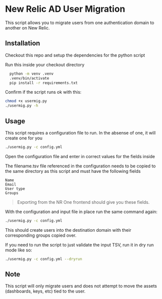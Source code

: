 
# New Relic AD User Migration

This script allows you to migrate users from one authentication domain to another on New Relic.



## Installation

Checkout this repo and setup the dependencies for the python script

Run this inside your checkout directory

```bash
  python -m venv .venv
  .venv/bin/activate
  pip install -r requirements.txt
```

Confirm if the script runs ok with this:

```bash
chmod +x usermig.py
./usermig.py -h
```

## Usage

This script requires a configuration file to run. In the absense of one, it will create one for you

```bash
./usermig.py -c config.yml
```

Open the configuration file and enter in correct values for the fields inside

The filename.tsv file referenced in the configuration needs to be copied to the same directory as this script and must have the following fields

```
Name
Email
User type
Groups
```
> Exporting from the NR One frontend should give you these fields.

With the configuration and input file in place run the same command again:

```bash
./usermig.py -c config.yml
```

This should create users into the destination domain with their corresponding groups copied over.

If you need to run the script to just validate the input TSV, run it in dry run mode like so:

```bash
./usermig.py -c config.yml --dryrun
```

## Note

This script will only migrate users and does not attempt to move the assets (dashboards, keys, etc) tied to the user.
